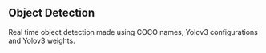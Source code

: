 ## Object Detection

Real time object detection made using COCO names, Yolov3 configurations and Yolov3 weights.
